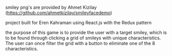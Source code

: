 
smiley png's are provided by Ahmet Kizilay (https://github.com/ahmetkizilay/smileyfacedemo)

project built for Eren Kahraman using React.js with the Redux pattern

the purpose of this game is to provide the user with a target smiley, which is to be found through clicking a grid of smileys with unique characteristics. The user can once filter the grid with a button to eliminate one of the 8 characteristics. 

